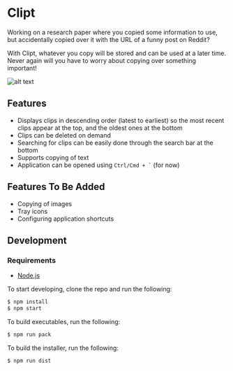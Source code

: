 # Clipt

Working on a research paper where you copied some information to use, but
accidentally copied over it with the URL of a funny post on Reddit?

With Clipt, whatever you copy will be stored and can be used at a later
time. Never again will you have to worry about copying over something
important!

![alt text](./assets/images/demo.png)

## Features
- Displays clips in descending order (latest to earliest) so the most recent
  clips appear at the top, and the oldest ones at the bottom
- Clips can be deleted on demand
- Searching for clips can be easily done through the search bar at the bottom
- Supports copying of text
- Application can be opened using `` Ctrl/Cmd + ` `` (for now)

## Features To Be Added
- Copying of images
- Tray icons
- Configuring application shortcuts

## Development

### Requirements
- [Node.js](https://goo.gl/QXkkAl)

To start developing, clone the repo and run the following:

```bash
$ npm install
$ npm start
```

To build executables, run the following:

```bash
$ npm run pack
```

To build the installer, run the following:

```bash
$ npm run dist
```
